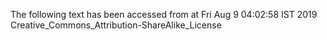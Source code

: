 The following text has been accessed from at Fri Aug 9 04:02:58 IST 2019
Creative_Commons_Attribution-ShareAlike_License
